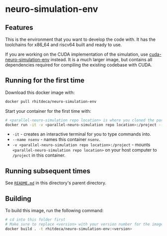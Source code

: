 # neuro-simulation-env

## Features
This is the environment that you want to develop the code with. It has the toolchains for x86_64 and riscv64 built and ready to use.

If you are working on the CUDA implementation of the simulation, use [cuda-neuro-simulation-env](../cuda-neuro-simulation-env/) instead. It is a much larger image, but contains all dependencies required for compiling the existing codebase with CUDA.

## Running for the first time
Download this docker image with:
```bash
docker pull rhitdeca/neuro-simulation-env
```

Start your container for the first time with:
```bash
# <parallel-neuro-simulation repo location> is where you cloned the parallel-neuro-simulation repo
docker run -it -v <parallel-neuro-simulation repo location>:/project --name nsenv rhitdeca/neuro-simulation-env:latest bash
```
* `-it` - creates an interactive terminal for you to type commands into.
* `--name nsenv` - names this container `nsenv`.
* `-v <parallel-neuro-simulation repo location>:/project` - mounts `<parallel-neuro-simulation repo location>` on your host computer to `/project` in this container.

## Running subsequent times
See [`README.md`](../README.md#running-containers-subsequent-times) in this directory's parent directory.

## Building
To build this image, run the following command:
```bash
# cd into this folder first
# Make sure to replace <version> with your version number for the image you're building
docker build . -t rhitdeca/neuro-simulation-env:<version>
```
